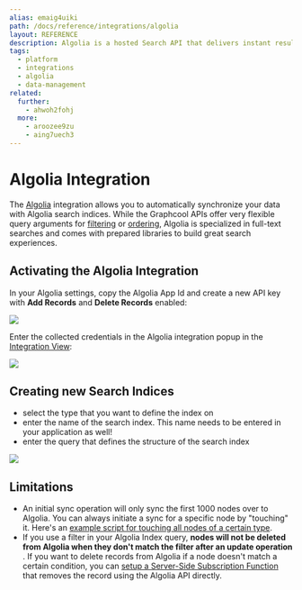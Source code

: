 ```yaml
---
alias: emaig4uiki
path: /docs/reference/integrations/algolia
layout: REFERENCE
description: Algolia is a hosted Search API that delivers instant results. Auto-sync your GraphQL data to Algolia search indices with this integration.
tags:
  - platform
  - integrations
  - algolia
  - data-management
related:
  further:
    - ahwoh2fohj
  more:
    - aroozee9zu
    - aing7uech3
---
```


# Algolia Integration

The [Algolia](https://algolia.com) integration allows you to automatically synchronize your data with Algolia search indices. While the Graphcool APIs offer very flexible query arguments for [filtering](!alias-xookaexai0) or [ordering](vequoog7hu), Algolia is specialized in full-text searches and comes with prepared libraries to build great search experiences.

## Activating the Algolia Integration

In your Algolia settings, copy the Algolia App Id and create a new API key with **Add Records** and **Delete Records** enabled:

![](./algolia-settings.png?width=295)

Enter the collected credentials in the Algolia integration popup in the [Integration View](!alias-uh8shohxie):

![](./algolia-credentials.png?width=295)

## Creating new Search Indices

* select the type that you want to define the index on
* enter the name of the search index. This name needs to be entered in your application as well!
* enter the query that defines the structure of the search index

![](./algolia-create-index.png)

## Limitations

* An initial sync operation will only sync the first 1000 nodes over to Algolia. You can always initiate a sync for a specific node by "touching" it. Here's an [example script for touching all nodes of a certain type](https://github.com/graphcool-examples/scripts/tree/master/touch-nodes).
* If you use a filter in your Algolia Index query, **nodes will not be deleted from Algolia when they don't match the filter after an update operation** . If you want to delete records from Algolia if a node doesn't match a certain condition, you can [setup a Server-Side Subscription Function](!alias-ahlohd8ohn) that removes the record using the Algolia API directly.
